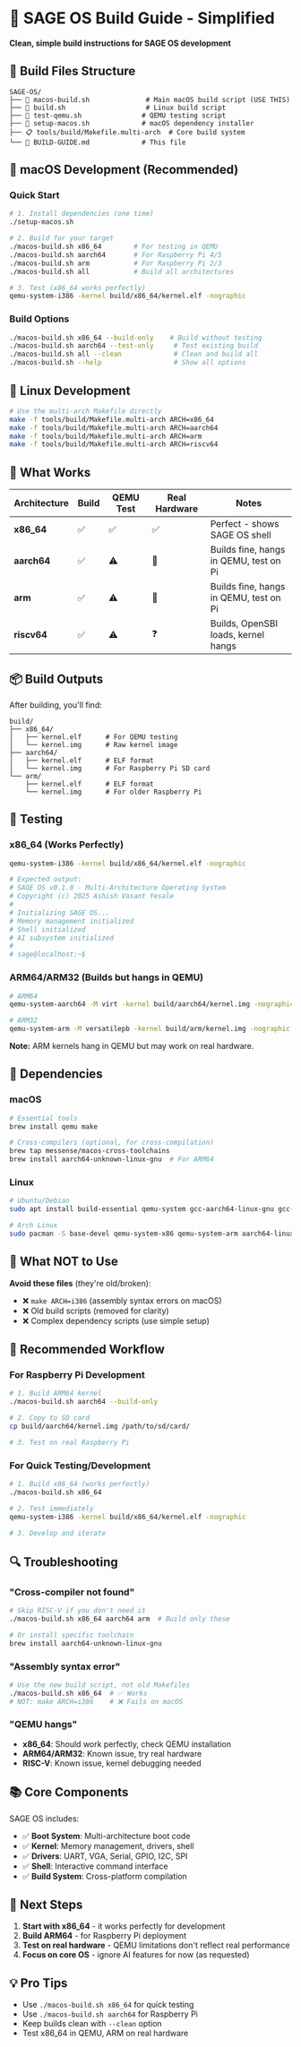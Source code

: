 # 🚀 SAGE OS Build Guide - Simplified

**Clean, simple build instructions for SAGE OS development**

## 📁 Build Files Structure

```
SAGE-OS/
├── 🍎 macos-build.sh              # Main macOS build script (USE THIS)
├── 🐧 build.sh                    # Linux build script  
├── 🧪 test-qemu.sh               # QEMU testing script
├── 🔧 setup-macos.sh             # macOS dependency installer
├── 📋 tools/build/Makefile.multi-arch  # Core build system
└── 📄 BUILD-GUIDE.md             # This file
```

## 🍎 macOS Development (Recommended)

### Quick Start
```bash
# 1. Install dependencies (one time)
./setup-macos.sh

# 2. Build for your target
./macos-build.sh x86_64        # For testing in QEMU
./macos-build.sh aarch64       # For Raspberry Pi 4/5
./macos-build.sh arm           # For Raspberry Pi 2/3
./macos-build.sh all           # Build all architectures

# 3. Test (x86_64 works perfectly)
qemu-system-i386 -kernel build/x86_64/kernel.elf -nographic
```

### Build Options
```bash
./macos-build.sh x86_64 --build-only    # Build without testing
./macos-build.sh aarch64 --test-only     # Test existing build
./macos-build.sh all --clean             # Clean and build all
./macos-build.sh --help                  # Show all options
```

## 🐧 Linux Development

```bash
# Use the multi-arch Makefile directly
make -f tools/build/Makefile.multi-arch ARCH=x86_64
make -f tools/build/Makefile.multi-arch ARCH=aarch64
make -f tools/build/Makefile.multi-arch ARCH=arm
make -f tools/build/Makefile.multi-arch ARCH=riscv64
```

## 🎯 What Works

| Architecture | Build | QEMU Test | Real Hardware | Notes |
|-------------|-------|-----------|---------------|-------|
| **x86_64** | ✅ | ✅ | ✅ | Perfect - shows SAGE OS shell |
| **aarch64** | ✅ | ⚠️ | 🤔 | Builds fine, hangs in QEMU, test on Pi |
| **arm** | ✅ | ⚠️ | 🤔 | Builds fine, hangs in QEMU, test on Pi |
| **riscv64** | ✅ | ⚠️ | ❓ | Builds, OpenSBI loads, kernel hangs |

## 📦 Build Outputs

After building, you'll find:
```
build/
├── x86_64/
│   ├── kernel.elf      # For QEMU testing
│   └── kernel.img      # Raw kernel image
├── aarch64/
│   ├── kernel.elf      # ELF format
│   └── kernel.img      # For Raspberry Pi SD card
└── arm/
    ├── kernel.elf      # ELF format  
    └── kernel.img      # For older Raspberry Pi
```

## 🧪 Testing

### x86_64 (Works Perfectly)
```bash
qemu-system-i386 -kernel build/x86_64/kernel.elf -nographic

# Expected output:
# SAGE OS v0.1.0 - Multi-Architecture Operating System
# Copyright (c) 2025 Ashish Vasant Yesale
# 
# Initializing SAGE OS...
# Memory management initialized
# Shell initialized
# AI subsystem initialized
# 
# sage@localhost:~$ 
```

### ARM64/ARM32 (Builds but hangs in QEMU)
```bash
# ARM64
qemu-system-aarch64 -M virt -kernel build/aarch64/kernel.img -nographic

# ARM32  
qemu-system-arm -M versatilepb -kernel build/arm/kernel.img -nographic
```

**Note:** ARM kernels hang in QEMU but may work on real hardware.

## 🔧 Dependencies

### macOS
```bash
# Essential tools
brew install qemu make

# Cross-compilers (optional, for cross-compilation)
brew tap messense/macos-cross-toolchains
brew install aarch64-unknown-linux-gnu  # For ARM64
```

### Linux
```bash
# Ubuntu/Debian
sudo apt install build-essential qemu-system gcc-aarch64-linux-gnu gcc-arm-linux-gnueabihf

# Arch Linux
sudo pacman -S base-devel qemu-system-x86 qemu-system-arm aarch64-linux-gnu-gcc arm-linux-gnueabihf-gcc
```

## 🚫 What NOT to Use

**Avoid these files** (they're old/broken):
- ❌ `make ARCH=i386` (assembly syntax errors on macOS)
- ❌ Old build scripts (removed for clarity)
- ❌ Complex dependency scripts (use simple setup)

## 🎯 Recommended Workflow

### For Raspberry Pi Development
```bash
# 1. Build ARM64 kernel
./macos-build.sh aarch64 --build-only

# 2. Copy to SD card
cp build/aarch64/kernel.img /path/to/sd/card/

# 3. Test on real Raspberry Pi
```

### For Quick Testing/Development
```bash
# 1. Build x86_64 (works perfectly)
./macos-build.sh x86_64

# 2. Test immediately
qemu-system-i386 -kernel build/x86_64/kernel.elf -nographic

# 3. Develop and iterate
```

## 🔍 Troubleshooting

### "Cross-compiler not found"
```bash
# Skip RISC-V if you don't need it
./macos-build.sh x86_64 aarch64 arm  # Build only these

# Or install specific toolchain
brew install aarch64-unknown-linux-gnu
```

### "Assembly syntax error"
```bash
# Use the new build script, not old Makefiles
./macos-build.sh x86_64  # ✅ Works
# NOT: make ARCH=i386    # ❌ Fails on macOS
```

### "QEMU hangs"
- **x86_64**: Should work perfectly, check QEMU installation
- **ARM64/ARM32**: Known issue, try real hardware
- **RISC-V**: Known issue, kernel debugging needed

## 📚 Core Components

SAGE OS includes:
- ✅ **Boot System**: Multi-architecture boot code
- ✅ **Kernel**: Memory management, drivers, shell
- ✅ **Drivers**: UART, VGA, Serial, GPIO, I2C, SPI
- ✅ **Shell**: Interactive command interface
- ✅ **Build System**: Cross-platform compilation

## 🚀 Next Steps

1. **Start with x86_64** - it works perfectly for development
2. **Build ARM64** - for Raspberry Pi deployment  
3. **Test on real hardware** - QEMU limitations don't reflect real performance
4. **Focus on core OS** - ignore AI features for now (as requested)

## 💡 Pro Tips

- Use `./macos-build.sh x86_64` for quick testing
- Use `./macos-build.sh aarch64` for Raspberry Pi
- Keep builds clean with `--clean` option
- Test x86_64 in QEMU, ARM on real hardware